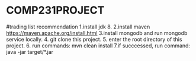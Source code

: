 # COMP231PROJECT
#trading list recommendation
1.install jdk 8.
2.install maven
https://maven.apache.org/install.html
3.install mongodb and run mongodb service locally.
4. git clone this project.
5. enter the root directory of this project.
6. run commands: 
mvn clean install
7.if succcessed, run command:
java -jar target/*.jar
